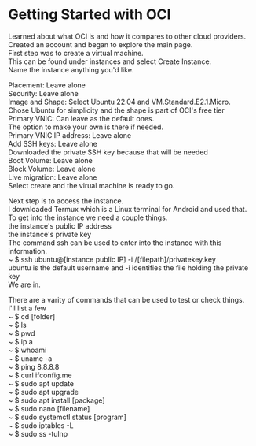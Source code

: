 # Getting Started with OCI

Learned about what OCI is and how it compares to other cloud providers.  
Created an account and began to explore the main page.  
First step was to create a virtual machine.  
This can be found under instances and select Create Instance.  
Name the instance anything you'd like.  

Placement: Leave alone  
Security: Leave alone  
Image and Shape: Select Ubuntu 22.04 and VM.Standard.E2.1.Micro.  
    Chose Ubuntu for simplicity and the shape is part of OCI's free tier  
Primary VNIC: Can leave as the default ones.  
The option to make your own is there if needed.  
Primary VNIC IP address: Leave alone  
Add SSH keys: Leave alone  
    Downloaded the private SSH key because that will be needed  
Boot Volume: Leave alone  
Block Volume: Leave alone  
Live migration: Leave alone  
Select create and the virual machine is ready to go.  

Next step is to access the instance.  
I downloaded Termux which is a Linux terminal for Android and used that.  
To get into the instance we need a couple things.  
    the instance's public IP address  
    the instance's private key  
The command ssh can be used to enter into the instance with this information.  
    ~ $ ssh ubuntu@[instance public IP] -i /[filepath]/privatekey.key  
ubuntu is the default username and -i identifies the file holding the private key  
We are in.  

There are a varity of commands that can be used to test or check things.  
I'll list a few  
    ~ $ cd [folder]  
    ~ $ ls  
    ~ $ pwd  
    ~ $ ip a  
    ~ $ whoami  
    ~ $ uname -a  
    ~ $ ping 8.8.8.8  
    ~ $ curl ifconfig.me  
    ~ $ sudo apt update  
    ~ $ sudo apt upgrade  
    ~ $ sudo apt install [package]  
    ~ $ sudo nano [filename]  
    ~ $ sudo systemctl status [program]  
    ~ $ sudo iptables -L  
    ~ $ sudo ss -tulnp  
  
